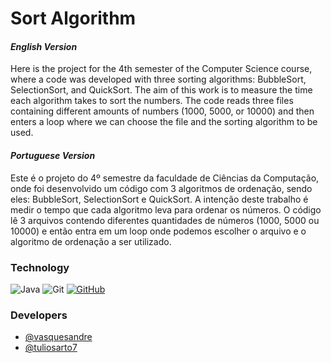 
# Sort Algorithm

#### _English Version_

Here is the project for the 4th semester of the Computer Science course, where a code was developed with three sorting algorithms: BubbleSort, SelectionSort, and QuickSort. The aim of this work is to measure the time each algorithm takes to sort the numbers. The code reads three files containing different amounts of numbers (1000, 5000, or 10000) and then enters a loop where we can choose the file and the sorting algorithm to be used.

#### _Portuguese Version_

Este é o projeto do 4º semestre da faculdade de Ciências da Computação, onde foi desenvolvido um código com 3 algoritmos de ordenação, sendo eles: BubbleSort, SelectionSort e QuickSort.
A intenção deste trabalho é medir o tempo que cada algoritmo leva para ordenar os números. O código lê 3 arquivos contendo diferentes quantidades de números (1000, 5000 ou 10000) e então entra em um loop onde podemos escolher o arquivo e o algoritmo de ordenação a ser utilizado.




### Technology

![Java](https://img.shields.io/badge/java-%23ED8B00.svg?style=for-the-badge&logo=openjdk&logoColor=white) ![Git](https://img.shields.io/badge/GIT-E44C30?style=for-the-badge&logo=git&logoColor=white) [![GitHub](https://img.shields.io/badge/GitHub-100000?style=for-the-badge&logo=github&logoColor=white)](https://github.com/vasquesandre)

### Developers

- [@vasquesandre](https://www.github.com/vasquesandre)
- [@tuliosarto7](https://github.com/tuliosarto7)

